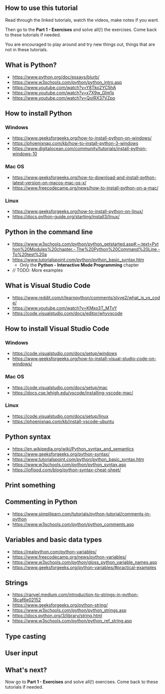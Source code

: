 ## How to use this tutorial

Read through the linked tutorials, watch the videos, make notes if you want.

Then go to the **Part 1 - Exercises** and solve all(!) the exercises. Come back
to these tutorials if needed.

You are encouraged to play around and try new things out, things that are not
in these tutorials.

## What is Python?

- https://www.python.org/doc/essays/blurb/
- https://www.w3schools.com/python/python_intro.asp
- https://www.youtube.com/watch?v=Y8Tko2YC5hA
- https://www.youtube.com/watch?v=x7X9w_GIm1s
- https://www.youtube.com/watch?v=QoIRX37VZpo

## How to install Python

### Windows

- https://www.geeksforgeeks.org/how-to-install-python-on-windows/
- https://phoenixnap.com/kb/how-to-install-python-3-windows
- https://www.digitalocean.com/community/tutorials/install-python-windows-10

### Mac OS

- https://www.geeksforgeeks.org/how-to-download-and-install-python-latest-version-on-macos-mac-os-x/
- https://www.freecodecamp.org/news/how-to-install-python-on-a-mac/

### Linux

- https://www.geeksforgeeks.org/how-to-install-python-on-linux/
- https://docs.python-guide.org/starting/install3/linux/

## Python in the command line

- https://www.w3schools.com/python/python_getstarted.asp#:~:text=Python%20Modules%20chapter.-,The%20Python%20Command%20Line,-To%20test%20a
- https://www.tutorialspoint.com/python/python_basic_syntax.htm
    - Only the **Python - Interactive Mode Programming** chapter
- // TODO: More examples

## What is Visual Studio Code

- https://www.reddit.com/r/learnpython/comments/slyve2/what_is_vs_code/
- https://www.youtube.com/watch?v=KMxo3T_MTvY
- https://code.visualstudio.com/docs/editor/whyvscode

## How to install Visual Studio Code

### Windows

- https://code.visualstudio.com/docs/setup/windows
- https://www.geeksforgeeks.org/how-to-install-visual-studio-code-on-windows/

### Mac OS

- https://code.visualstudio.com/docs/setup/mac
- https://docs.cse.lehigh.edu/vscode/installing-vscode-mac/

### Linux

- https://code.visualstudio.com/docs/setup/linux
- https://phoenixnap.com/kb/install-vscode-ubuntu

## Python syntax

- https://en.wikipedia.org/wiki/Python_syntax_and_semantics
- https://www.geeksforgeeks.org/python-syntax/
- https://www.tutorialspoint.com/python/python_basic_syntax.htm
- https://www.w3schools.com/python/python_syntax.asp
- https://ioflood.com/blog/python-syntax-cheat-sheet/

## Print something

## Commenting in Python

- https://www.simplilearn.com/tutorials/python-tutorial/comments-in-python
- https://www.w3schools.com/python/python_comments.asp

## Variables and basic data types

- https://realpython.com/python-variables/
- https://www.freecodecamp.org/news/python-variables/
- https://www.w3schools.com/python/gloss_python_variable_names.asp
- https://www.geeksforgeeks.org/python-variables/#practical-examples

## Strings

- https://ranyel.medium.com/introduction-to-strings-in-python-18caf6e02152
- https://www.geeksforgeeks.org/python-string/
- https://www.w3schools.com/python/python_strings.asp
- https://docs.python.org/3/library/string.html
- https://www.w3schools.com/python/python_ref_string.asp

## Type casting

## User input

## What's next?

Now go to **Part 1 - Exercises** and solve all(!) exercises. Come back to these
tutorials if needed.